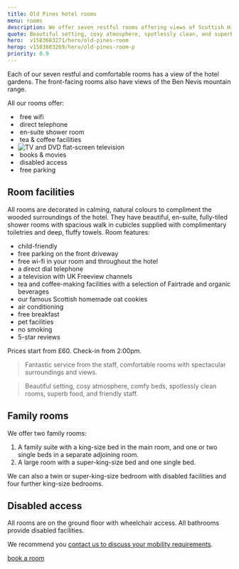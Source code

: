 ```yaml
---
title: Old Pines hotel rooms
menu: rooms
description: We offer seven restful rooms offering views of Scottish Highlands and Ben Nevis mountain range.
quote: Beautiful setting, cosy atmosphere, spotlessly clean, and superb food.
hero:  v1583683271/hero/old-pines-room
herop: v1583683269/hero/old-pines-room-p
priority: 0.9
---
```


Each of our seven restful and comfortable rooms has a view of the hotel gardens. The front-facing rooms also have views of the Ben Nevis mountain range.

All our rooms offer:

<div class="list service">
  <ul>
    <li data-revealer="zoomup">
      <img src="/images/svg/wifi.svg" data-inline="1" alt="" />
      free wifi
    </li>
    <li data-revealer="zoomup">
      <img src="/images/svg/phone.svg" data-inline="1" alt="" />
      direct telephone
    </li>
    <li data-revealer="zoomup">
      <img src="/images/svg/shower.svg" data-inline="1" alt="" />
      en-suite shower room
    </li>
    <li data-revealer="zoomup">
      <img src="/images/svg/drink.svg" data-inline="1" alt="" />
      tea &amp; coffee facilities
    </li>
    <li data-revealer="zoomup">
      <img src="/images/svg/tv.svg" data-inline="1" alt="TV and DVD" />
      flat-screen television
    </li>
    <li data-revealer="zoomup">
      <img src="/images/svg/book.svg" data-inline="1" alt="" />
      books &amp; movies
    </li>
    <li data-revealer="zoomup">
      <img src="/images/svg/wheelchair.svg" data-inline="1" alt="" />
      disabled access
    </li>
    <li data-revealer="zoomup">
      <img src="/images/svg/car.svg" data-inline="1" alt="" />
      free parking
    </li>
  </ul>
</div>


## Room facilities

All rooms are decorated in calming, natural colours to compliment the wooded surroundings of the hotel. They have beautiful, en-suite, fully-tiled shower rooms with spacious walk in cubicles supplied with complimentary toiletries and deep, fluffy towels. Room features:

* child-friendly
* free parking on the front driveway
* free wi-fi in your room and throughout the hotel
* a direct dial telephone
* a television with UK Freeview channels
* tea and coffee-making facilities with a selection of Fairtrade and organic beverages
* our famous Scottish homemade oat cookies
* air conditioning
* free breakfast
* pet facilities
* no smoking
* 5-star reviews

Prices start from &pound;60. Check-in from 2:00pm.

> Fantastic service from the staff, comfortable rooms with spectacular surroundings and views.

> Beautiful setting, cosy atmosphere, comfy beds, spotlessly clean rooms, superb food, and friendly staff.


## Family rooms

We offer two family rooms:

1. A family suite with a king-size bed in the main room, and one or two single beds in a separate adjoining room.
1. A large room with a super-king-size bed and one single bed.

We can also a twin or super-king-size bedroom with disabled facilities and four further king-size bedrooms.


## Disabled access

All rooms are on the ground floor with wheelchair access. All bathrooms provide disabled facilities.

We recommend you [contact us to discuss your mobility requirements]([root]contact/).

<a href="[book]" class="button">book a room</a>
